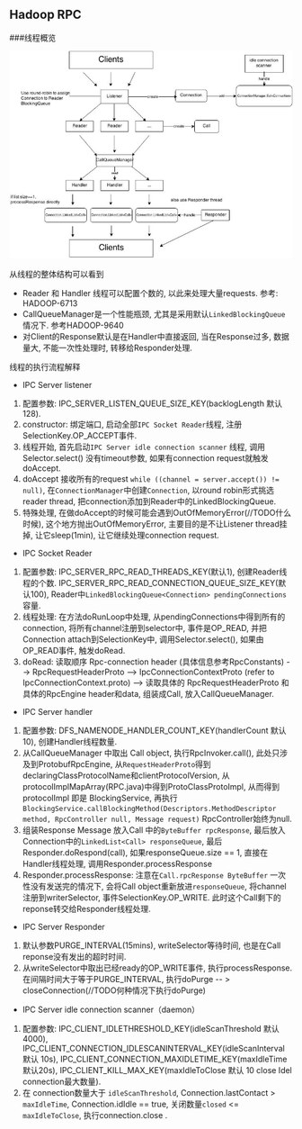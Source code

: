 ## Hadoop RPC

###线程概览

![overview](HadoopRPCThreads.jpg)

从线程的整体结构可以看到

* Reader 和 Handler 线程可以配置个数的, 以此来处理大量requests. 参考: HADOOP-6713
* CallQueueManager是一个性能瓶颈, 尤其是采用默认`LinkedBlockingQueue` 情况下. 参考HADOOP-9640
* 对Client的Response默认是在Handler中直接返回, 当在Response过多, 数据量大, 不能一次性处理时, 转移给Responder处理.

线程的执行流程解释

* IPC Server listener
 1. 配置参数: IPC_SERVER_LISTEN_QUEUE_SIZE_KEY(backlogLength 默认 128).
 2. constructor: 绑定端口, 启动全部`IPC Socket Reader`线程, 注册SelectionKey.OP_ACCEPT事件.
 3. 线程开始, 首先启动`IPC Server idle connection scanner` 线程, 调用Selector.select() 没有timeout参数, 如果有connection request就触发doAccept.
 4. doAccept 接收所有的request `while ((channel = server.accept()) != null)`, 在`ConnectionManager`中创建`Connection`, 以round robin形式挑选reader thread, 把connection添加到Reader中的LinkedBlockingQueue.
 5. 特殊处理, 在做doAccept的时候可能会遇到OutOfMemoryError(//TODO什么时候), 这个地方抛出OutOfMemoryError, 主要目的是不让Listener thread挂掉, 让它sleep(1min), 让它继续处理connection request.
* IPC Socket Reader
 1. 配置参数: IPC_SERVER_RPC_READ_THREADS_KEY(默认1), 创建Reader线程的个数. IPC_SERVER_RPC_READ_CONNECTION_QUEUE_SIZE_KEY(默认100), Reader中`LinkedBlockingQueue<Connection> pendingConnections` 容量.
 2. 线程处理: 在方法doRunLoop中处理, 从pendingConnections中得到所有的connection, 将所有channel注册到selector中, 事件是OP_READ, 并把Connection attach到SelectionKey中, 调用Selector.select(), 如果由OP_READ事件, 触发doRead.
 3. doRead: 读取顺序 Rpc-connection header (具体信息参考RpcConstants) --> RpcRequestHeaderProto -->
 IpcConnectionContextProto (refer to IpcConnectionContext.proto) --> 读取具体的 RpcRequestHeaderProto 和 具体的RpcEngine header和data, 组装成Call, 放入CallQueueManager.
* IPC Server handler
 1. 配置参数: DFS_NAMENODE_HANDLER_COUNT_KEY(handlerCount 默认10), 创建Handler线程数量.
 2. 从CallQueueManager 中取出 Call object, 执行RpcInvoker.call(), 此处只涉及到ProtobufRpcEngine, 从`RequestHeaderProto`得到declaringClassProtocolName和clientProtocolVersion, 从protocolImplMapArray(RPC.java)中得到ProtoClassProtoImpl, 从而得到protocolImpl 即是 BlockingService, 再执行`BlockingService.callBlockingMethod(Descriptors.MethodDescriptor method, RpcController null, Message request)` RpcController始终为null.
 3. 组装Response Message 放入Call 中的`ByteBuffer rpcResponse`, 最后放入Connection中的`LinkedList<Call> responseQueue`, 最后Responder.doRespond(call), 如果responseQueue.size == 1, 直接在Handler线程处理, 调用Responder.processResponse
 4. Responder.processResponse: 注意在`Call.rpcResponse ByteBuffer` 一次性没有发送完的情况下, 会将Call object重新放进`responseQueue`, 将channel注册到writerSelector, 事件SelectionKey.OP_WRITE. 此时这个Call剩下的reponse转交给Responder线程处理.
 
* IPC Server Responder
 1. 默认参数PURGE_INTERVAL(15mins), writeSelector等待时间, 也是在Call reponse没有发出的超时时间.
 2. 从writeSelector中取出已经ready的OP_WRITE事件, 执行processResponse. 在间隔时间大于等于PURGE_INTERVAL, 执行doPurge -- > closeConnection(//TODO何种情况下执行doPurge)

* IPC Server idle connection scanner（daemon）
 1. 配置参数: IPC_CLIENT_IDLETHRESHOLD_KEY(idleScanThreshold 默认 4000), IPC_CLIENT_CONNECTION_IDLESCANINTERVAL_KEY(idleScanInterval 默认 10s), IPC_CLIENT_CONNECTION_MAXIDLETIME_KEY(maxIdleTime默认20s), IPC_CLIENT_KILL_MAX_KEY(maxIdleToClose 默认 10 close Idel connection最大数量).
 2. 在 connection数量大于 `idleScanThreshold`, Connection.lastContact > `maxIdleTime`, Connection.idIdle == true, 关闭数量`closed` <= `maxIdleToClose`,  执行connection.close .




